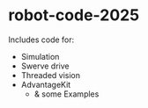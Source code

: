 # robot-code-2025

Includes code for:
- Simulation
- Swerve drive
- Threaded vision
- AdvantageKit
  - & some Examples
